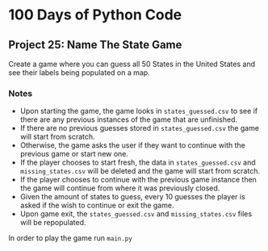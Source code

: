 # 100 Days of Python Code

## Project 25: Name The State Game

Create a game where you can guess all 50 States in the United States and see their labels being populated on a map.

### Notes

* Upon starting the game, the game looks in `states_guessed.csv` to see if there are any previous instances of the
game that are unfinished.  
* If there are no previous guesses stored in `states_guessed.csv` the game will start from scratch.
* Otherwise, the game asks the user if they want to continue with the previous game or start new one.
* If the player chooses to start fresh, the data in `states_guessed.csv` and `missing_states.csv` will be deleted and the game will start from scratch.
* If the player chooses to continue with the previous game instance then the game will continue from where it was previously closed.
* Given the amount of states to guess, every 10 guesses the player is asked if the wish to continue or exit the game.
* Upon game exit, the `states_guessed.csv` and `missing_states.csv` files will be repopulated.

In order to play the game run `main.py`
